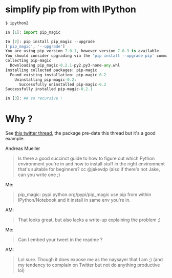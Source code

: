 # simplify pip from with IPython


```python
$ ipython2

In [1]: import pip_magic

In [2]: pip install pip_magic --upgrade
['pip_magic', '--upgrade']
You are using pip version 7.0.1, however version 7.0.3 is available.
You should consider upgrading via the 'pip install --upgrade pip' command.
Collecting pip-magic
  Downloading pip_magic-0.2.1-py2.py3-none-any.whl
Installing collected packages: pip-magic
  Found existing installation: pip-magic 0.2
    Uninstalling pip-magic-0.2:
      Successfully uninstalled pip-magic-0.2
Successfully installed pip-magic-0.2.1

In [3]: ## so recursive !
```

# Why ?

See [this twitter thread](https://twitter.com/amuellerml/status/932671416150962176), the package pre-date this thread but it's a good example:

Andreas Mueller

> Is there a good succinct guide to how to figure out which Python environment you're in and how to install stuff in the right environment that's suitable for beginners? cc @jakevdp (also if there's not Jake, can you write one ;)

Me:

> pip_magic: pypi.python.org/pypi/pip_magic use pip from within IPython/Notebook and it install in same env you're in.

AM:

> That looks great, but also lacks a write-up explaining the problem ;)

Me: 

> Can I embed your tweet in the readme ?

AM:

> Lol sure. Though it does expose me as the naysayer that I am ;) (and my tendency to complain on Twitter but not do anything productive lol)



